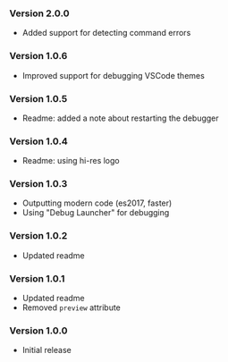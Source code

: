 ### Version 2.0.0
- Added support for detecting command errors

### Version 1.0.6
- Improved support for debugging VSCode themes

### Version 1.0.5
- Readme: added a note about restarting the debugger

### Version 1.0.4
- Readme: using hi-res logo

### Version 1.0.3
- Outputting modern code (es2017, faster)
- Using "Debug Launcher" for debugging

### Version 1.0.2
- Updated readme

### Version 1.0.1
- Updated readme
- Removed `preview` attribute

### Version 1.0.0
- Initial release
